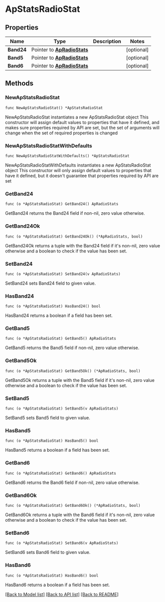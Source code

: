 # ApStatsRadioStat

## Properties

Name | Type | Description | Notes
------------ | ------------- | ------------- | -------------
**Band24** | Pointer to [**ApRadioStats**](ApRadioStats.md) |  | [optional] 
**Band5** | Pointer to [**ApRadioStats**](ApRadioStats.md) |  | [optional] 
**Band6** | Pointer to [**ApRadioStats**](ApRadioStats.md) |  | [optional] 

## Methods

### NewApStatsRadioStat

`func NewApStatsRadioStat() *ApStatsRadioStat`

NewApStatsRadioStat instantiates a new ApStatsRadioStat object
This constructor will assign default values to properties that have it defined,
and makes sure properties required by API are set, but the set of arguments
will change when the set of required properties is changed

### NewApStatsRadioStatWithDefaults

`func NewApStatsRadioStatWithDefaults() *ApStatsRadioStat`

NewApStatsRadioStatWithDefaults instantiates a new ApStatsRadioStat object
This constructor will only assign default values to properties that have it defined,
but it doesn't guarantee that properties required by API are set

### GetBand24

`func (o *ApStatsRadioStat) GetBand24() ApRadioStats`

GetBand24 returns the Band24 field if non-nil, zero value otherwise.

### GetBand24Ok

`func (o *ApStatsRadioStat) GetBand24Ok() (*ApRadioStats, bool)`

GetBand24Ok returns a tuple with the Band24 field if it's non-nil, zero value otherwise
and a boolean to check if the value has been set.

### SetBand24

`func (o *ApStatsRadioStat) SetBand24(v ApRadioStats)`

SetBand24 sets Band24 field to given value.

### HasBand24

`func (o *ApStatsRadioStat) HasBand24() bool`

HasBand24 returns a boolean if a field has been set.

### GetBand5

`func (o *ApStatsRadioStat) GetBand5() ApRadioStats`

GetBand5 returns the Band5 field if non-nil, zero value otherwise.

### GetBand5Ok

`func (o *ApStatsRadioStat) GetBand5Ok() (*ApRadioStats, bool)`

GetBand5Ok returns a tuple with the Band5 field if it's non-nil, zero value otherwise
and a boolean to check if the value has been set.

### SetBand5

`func (o *ApStatsRadioStat) SetBand5(v ApRadioStats)`

SetBand5 sets Band5 field to given value.

### HasBand5

`func (o *ApStatsRadioStat) HasBand5() bool`

HasBand5 returns a boolean if a field has been set.

### GetBand6

`func (o *ApStatsRadioStat) GetBand6() ApRadioStats`

GetBand6 returns the Band6 field if non-nil, zero value otherwise.

### GetBand6Ok

`func (o *ApStatsRadioStat) GetBand6Ok() (*ApRadioStats, bool)`

GetBand6Ok returns a tuple with the Band6 field if it's non-nil, zero value otherwise
and a boolean to check if the value has been set.

### SetBand6

`func (o *ApStatsRadioStat) SetBand6(v ApRadioStats)`

SetBand6 sets Band6 field to given value.

### HasBand6

`func (o *ApStatsRadioStat) HasBand6() bool`

HasBand6 returns a boolean if a field has been set.


[[Back to Model list]](../README.md#documentation-for-models) [[Back to API list]](../README.md#documentation-for-api-endpoints) [[Back to README]](../README.md)


